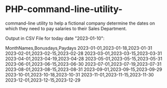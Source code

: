# PHP-command-line-utility-
command-line utility to help a fictional company determine the dates on which they need to pay salaries to their Sales Department. 

Output in CSV File for today date "2023-01-10":

MonthNames,Bonusdays,Paydays
2023-01-01,2023-01-18,2023-01-31
2023-02-01,2023-02-15,2023-02-28
2023-03-01,2023-03-15,2023-03-31
2023-04-01,2023-04-19,2023-04-28
2023-05-01,2023-05-15,2023-05-31
2023-06-01,2023-06-15,2023-06-30
2023-07-01,2023-07-19,2023-07-31
2023-08-01,2023-08-15,2023-08-31
2023-09-01,2023-09-15,2023-09-29
2023-10-01,2023-10-18,2023-10-31
2023-11-01,2023-11-15,2023-11-30
2023-12-01,2023-12-15,2023-12-29

